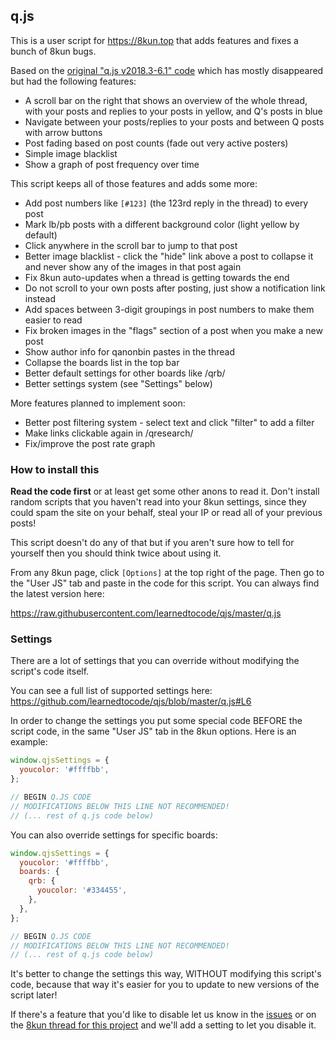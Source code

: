## q.js

This is a user script for https://8kun.top that adds features and fixes a bunch of 8kun bugs.

Based on the [original "q.js v2018.3-6.1" code](https://duckduckgo.com/?q=q.js+v2018.3-6.1) which has mostly disappeared but had the following features:

- A scroll bar on the right that shows an overview of the whole thread, with your posts and replies to your posts in yellow, and Q's posts in blue
- Navigate between your posts/replies to your posts and between Q posts with arrow buttons
- Post fading based on post counts (fade out very active posters)
- Simple image blacklist
- Show a graph of post frequency over time

This script keeps all of those features and adds some more:

- Add post numbers like `[#123]` (the 123rd reply in the thread) to every post
- Mark lb/pb posts with a different background color (light yellow by default)
- Click anywhere in the scroll bar to jump to that post
- Better image blacklist - click the "hide" link above a post to collapse it and never show any of the images in that post again
- Fix 8kun auto-updates when a thread is getting towards the end
- Do not scroll to your own posts after posting, just show a notification link instead
- Add spaces between 3-digit groupings in post numbers to make them easier to read
- Fix broken images in the "flags" section of a post when you make a new post
- Show author info for qanonbin pastes in the thread
- Collapse the boards list in the top bar
- Better default settings for other boards like /qrb/
- Better settings system (see "Settings" below)

More features planned to implement soon:

- Better post filtering system - select text and click "filter" to add a filter
- Make links clickable again in /qresearch/
- Fix/improve the post rate graph

### How to install this

**Read the code first** or at least get some other anons to read it. Don't install random scripts that you haven't read into your 8kun settings, since they could spam the site on your behalf, steal your IP or read all of your previous posts!

This script doesn't do any of that but if you aren't sure how to tell for yourself then you should think twice about using it.

From any 8kun page, click `[Options]` at the top right of the page. Then go to the "User JS" tab and paste in the code for this script. You can always find the latest version here:

https://raw.githubusercontent.com/learnedtocode/qjs/master/q.js

### Settings

There are a lot of settings that you can override without modifying the script's code itself.

You can see a full list of supported settings here: https://github.com/learnedtocode/qjs/blob/master/q.js#L6

In order to change the settings you put some special code BEFORE the script code, in the same "User JS" tab in the 8kun options. Here is an example:

```js
window.qjsSettings = {
  youcolor: '#ffffbb',
};

// BEGIN Q.JS CODE
// MODIFICATIONS BELOW THIS LINE NOT RECOMMENDED!
// (... rest of q.js code below)
```

You can also override settings for specific boards:

```js
window.qjsSettings = {
  youcolor: '#ffffbb',
  boards: {
    qrb: {
      youcolor: '#334455',
    },
  },
};

// BEGIN Q.JS CODE
// MODIFICATIONS BELOW THIS LINE NOT RECOMMENDED!
// (... rest of q.js code below)
```

It's better to change the settings this way, WITHOUT modifying this script's code, because that way it's easier for you to update to new versions of the script later!

If there's a feature that you'd like to disable let us know in the [issues](https://github.com/learnedtocode/qjs/issues) or on the [8kun thread for this project](https://8kun.top/comms/res/21036.html) and we'll add a setting to let you disable it.
